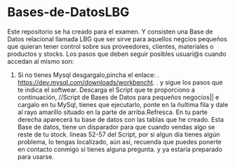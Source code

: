 # Bases-de-DatosLBG
Este repositorio se ha creado para el examen.
Y consisten una Base de Datos relacional llamada LBG que ser sirve para aquellos negcios pequeños que quieran tener control sobre sus proveedores, clientes, materiales o productos y stocks. Los pasos que deben seguir posibles usuari@s cuando accedan al mismo son:
1. Si no tienes Mysql desgargalo,pincha el enlace:
.  https://dev.mysql.com/downloads/workbencht.
.  y sigue los pasos que te indica el softwear.
   Descarga el Script que te proporciono a continuación, //Script de Bases de Datos para pequeños negocios||
   e cargalo en tu MySql, tienes que ejecutarlo, ponte en la ñultima fila y dale al rayo amarillo situado en la parte de arriba.Refresca.
   En tu parte derecha aparecerá tu base de datos con las tablas que he creado.
   Esta Base de datos, tiene un disparador para que cuando vendas algo se reste de tu stock. lineas 52-57 del Script, por si algun dia tienes algún problema, lo tengas localizado, aún así, recuenda que puedes ponerte en contacto conmigo si tienes alguna pregunta.
   y ya estaría preparado para usarse.
   
